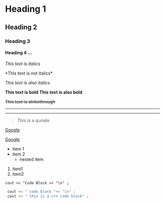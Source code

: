 <!-- comments -->

<!-- headings -->
# Heading 1 
## Heading 2
### Heading 3
#### Heading 4 ... 

<!-- italics  -->
*This text is italics*

\*This text is not italics\*

_This text is also italics_

<!-- strong  -->

**This text is bold** 
__This text is also bold__

<!-- strikethrough -->
~~This text is strikethrough~~

<!-- horizontal rule  -->
---
___

<!-- block quote  -->
> This is a quoate 

<!-- links  -->
[Google](https://google.com)

[Google](https://google.com "This is a title for the link")


<!-- UL -->

* item 1
* item 2
    * nested item

<!-- OL -->

1. item1 
2. item2
    
<!-- code blocks -->

` cout << "Code Block << "\n" ; ` 

```cpp
 cout << " code block "<< "\n" ; 
 cout << " this is a c++ code block" ; 
``` 
